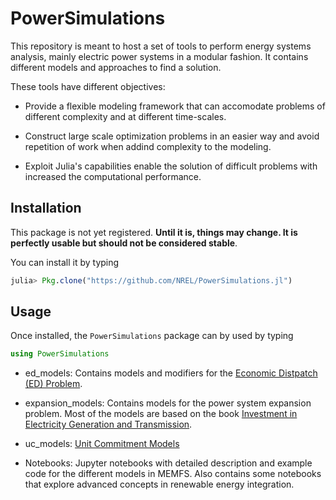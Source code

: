 # PowerSimulations

This repository is meant to host a set of tools to perform energy systems analysis, mainly electric power systems in a modular fashion. It contains different models and approaches to find a solution. 

These tools have different objectives: 

- Provide a flexible modeling framework that can accomodate problems of different complexity and at different time-scales.

- Construct large scale optimization problems in an easier way and avoid repetition of work when addind complexity to the modeling. 

- Exploit Julia's capabilities enable the solution of difficult problems with increased the computational performance.  

## Installation

This package is not yet registered. **Until it is, things may change. It is perfectly
usable but should not be considered stable**.

You can install it by typing

```julia
julia> Pkg.clone("https://github.com/NREL/PowerSimulations.jl")
```
## Usage

Once installed, the `PowerSimulations` package can by used by typing

```julia
using PowerSimulations
```

- ed_models: Contains models and modifiers for the [Economic Distpatch (ED) Problem](https://en.wikipedia.org/wiki/Economic_dispatch). 

- expansion_models: Contains models for the power system expansion problem. Most of the models are based on the book [Investment in Electricity Generation and Transmission](http://www.springer.com/gp/book/9783319294995). 

- uc_models: [Unit Commitment Models](https://en.wikipedia.org/wiki/Unit_commitment_problem_in_electrical_power_production)

- Notebooks: Jupyter notebooks with detailed description and example code for the different models in MEMFS. Also contains some notebooks that explore advanced concepts in renewable energy integration. 


